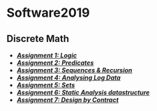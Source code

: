 # Software2019
## Discrete Math
* [**_Assignment 1: Logic_**]()
* [**_Assignment 2: Predicates_**]()
* [**_Assignment 3: Sequences & Recursion_**]()
* [**_Assignment 4: Analysing Log Data_**]()
* [**_Assignment 5: Sets_**]()
* [**_Assignment 6: Static Analysis datastructure_**]()
* [**_Assignment 7: Design by Contract_**]()
